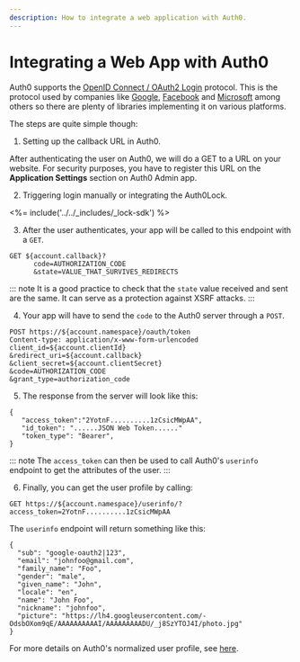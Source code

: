 ```yaml
---
description: How to integrate a web application with Auth0.
---
```


# Integrating a Web App with Auth0

Auth0 supports the [OpenID Connect / OAuth2 Login](http://openid.net/specs/openid-connect-basic-1_0.html) protocol. This is the protocol used by companies like [Google](https://developers.google.com/accounts/docs/OAuth2Login), [Facebook](http://developers.facebook.com/docs/facebook-login/login-flow-for-web-no-jssdk/) and [Microsoft](http://msdn.microsoft.com/en-us/library/live/hh243647.aspx) among others so there are plenty of libraries implementing it on various platforms.

The steps are quite simple though:

1. Setting up the callback URL in Auth0.

After authenticating the user on Auth0, we will do a GET to a URL on your website. For security purposes, you have to register this URL  on the __Application Settings__ section on Auth0 Admin app.

2. Triggering login manually or integrating the Auth0Lock.

<%= include('../../_includes/_lock-sdk') %>

3. After the user authenticates, your app will be called to this endpoint with a `GET`.

```text
GET ${account.callback}?
      code=AUTHORIZATION_CODE
      &state=VALUE_THAT_SURVIVES_REDIRECTS
```

::: note
It is a good practice to check that the `state` value received and sent are the same. It can serve as a protection against XSRF attacks.
:::

4. Your app will have to send the `code` to the Auth0 server through a `POST`.

```text
POST https://${account.namespace}/oauth/token
Content-type: application/x-www-form-urlencoded
client_id=${account.clientId}
&redirect_uri=${account.callback}
&client_secret=${account.clientSecret}
&code=AUTHORIZATION_CODE
&grant_type=authorization_code
```

5. The response from the server will look like this:

```text
{
   "access_token":"2YotnF..........1zCsicMWpAA",
   "id_token": "......JSON Web Token......"
   "token_type": "Bearer",
}
```

::: note
The `access_token` can then be used to call Auth0's `userinfo` endpoint to get the attributes of the user.
:::

6. Finally, you can get the user profile by calling:

```text
GET https://${account.namespace}/userinfo/?access_token=2YotnF..........1zCsicMWpAA
```

The `userinfo` endpoint will return something like this:

```text
{
  "sub": "google-oauth2|123",
  "email": "johnfoo@gmail.com",
  "family_name": "Foo",
  "gender": "male",
  "given_name": "John",
  "locale": "en",
  "name": "John Foo",
  "nickname": "johnfoo",
  "picture": "https://lh4.googleusercontent.com/-OdsbOXom9qE/AAAAAAAAAAI/AAAAAAAAADU/_j8SzYTOJ4I/photo.jpg"
}
```

For more details on Auth0's normalized user profile, see [here](/user-profile).
